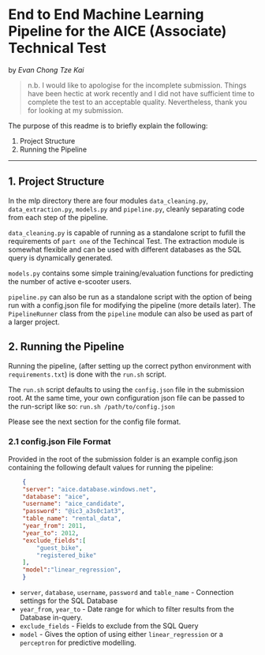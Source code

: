 # End to End Machine Learning Pipeline for the AICE (Associate) Technical Test
by *Evan Chong Tze Kai*

> n.b. I would like to apologise for the incomplete submission. Things have been hectic at work recently and I did not have sufficient time to complete the test to an acceptable quality. Nevertheless, thank you for looking at my submission. 


The purpose of this readme is to briefly explain the following:
1. Project Structure
2. Running the Pipeline

---

## 1. Project Structure
In the mlp directory there are four modules `data_cleaning.py`, `data_extraction.py`, `models.py` and `pipeline.py`, cleanly separating code from each step of the pipeline.

`data_cleaning.py` is capable of running as a standalone script to fufill the requirements of `part one` of the Techincal Test. The extraction module is somewhat flexible and can be used with different databases as the SQL query is dynamically generated.

`models.py` contains some simple training/evaluation functions for predicting the number of active e-scooter users. 

`pipeline.py` can also be run as a standalone script with the option of being run with a config.json file for modifying the pipeline (more details later). The `PipelineRunner` class from the `pipeline` module can also be used as part of a larger project.


## 2. Running the Pipeline

Running the pipeline, (after setting up the correct python environment with `requirements.txt`) is done with the `run.sh` script.

The `run.sh` script defaults to using the `config.json` file in the submission root.
At the same time, your own configuration json file can be passed to the run-script like so: `run.sh /path/to/config.json`

Please see the next section for the config file format.

### 2.1 config.json File Format
Provided in the root of the submission folder is an example config.json containing the following default values for running the pipeline:

```json
	{
    "server": "aice.database.windows.net",
    "database": "aice",
    "username": "aice_candidate",
    "password": "@ic3_a3s0c1at3",
    "table_name": "rental_data",
    "year_from": 2011,
    "year_to": 2012,
    "exclude_fields":[
        "guest_bike",
        "registered_bike"
    ],
    "model":"linear_regression",
    }
```

* `server`, `database`, `username`, `password` and `table_name` - Connection settings for the SQL Database
* `year_from`, `year_to` - Date range for which to filter results from the Database in-query.
* `exclude_fields` - Fields to exclude from the SQL Query
* `model` - Gives the option of using either `linear_regression` or a `perceptron` for predictive modelling.